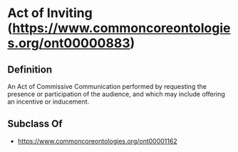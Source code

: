 # Act of Inviting (https://www.commoncoreontologies.org/ont00000883)

## Definition
An Act of Commissive Communication performed by requesting the presence or participation of the audience, and which may include offering an incentive or inducement.

## Subclass Of
- https://www.commoncoreontologies.org/ont00001162

